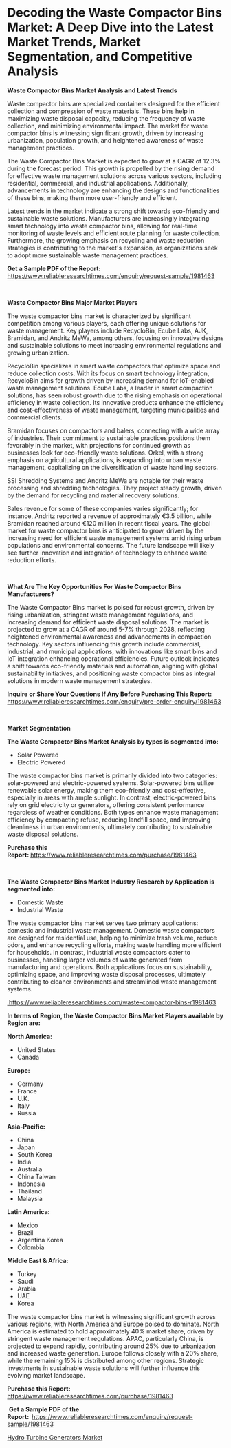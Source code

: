 <p><h1>Decoding the Waste Compactor Bins Market: A Deep Dive into the Latest Market Trends, Market Segmentation, and Competitive Analysis</h1></p><p><strong>Waste Compactor Bins Market Analysis and Latest Trends</strong></p>
<p><p>Waste compactor bins are specialized containers designed for the efficient collection and compression of waste materials. These bins help in maximizing waste disposal capacity, reducing the frequency of waste collection, and minimizing environmental impact. The market for waste compactor bins is witnessing significant growth, driven by increasing urbanization, population growth, and heightened awareness of waste management practices. </p><p>The Waste Compactor Bins Market is expected to grow at a CAGR of 12.3% during the forecast period. This growth is propelled by the rising demand for effective waste management solutions across various sectors, including residential, commercial, and industrial applications. Additionally, advancements in technology are enhancing the designs and functionalities of these bins, making them more user-friendly and efficient.</p><p>Latest trends in the market indicate a strong shift towards eco-friendly and sustainable waste solutions. Manufacturers are increasingly integrating smart technology into waste compactor bins, allowing for real-time monitoring of waste levels and efficient route planning for waste collection. Furthermore, the growing emphasis on recycling and waste reduction strategies is contributing to the market's expansion, as organizations seek to adopt more sustainable waste management practices.</p></p>
<p><strong>Get a Sample PDF of the Report:&nbsp;</strong> <a href="https://www.reliableresearchtimes.com/enquiry/request-sample/1981463?utm_campaign=3542&utm_medium=2&utm_source=Github&utm_content=ia&utm_term=10042025&utm_id=waste-compactor-bins">https://www.reliableresearchtimes.com/enquiry/request-sample/1981463</a></p>
<p>&nbsp;</p>
<p><strong>Waste Compactor Bins Major Market Players</strong></p>
<p><p>The waste compactor bins market is characterized by significant competition among various players, each offering unique solutions for waste management. Key players include RecycloBin, Ecube Labs, AJK, Bramidan, and Andritz MeWa, among others, focusing on innovative designs and sustainable solutions to meet increasing environmental regulations and growing urbanization.</p><p>RecycloBin specializes in smart waste compactors that optimize space and reduce collection costs. With its focus on smart technology integration, RecycloBin aims for growth driven by increasing demand for IoT-enabled waste management solutions. Ecube Labs, a leader in smart compaction solutions, has seen robust growth due to the rising emphasis on operational efficiency in waste collection. Its innovative products enhance the efficiency and cost-effectiveness of waste management, targeting municipalities and commercial clients.</p><p>Bramidan focuses on compactors and balers, connecting with a wide array of industries. Their commitment to sustainable practices positions them favorably in the market, with projections for continued growth as businesses look for eco-friendly waste solutions. Orkel, with a strong emphasis on agricultural applications, is expanding into urban waste management, capitalizing on the diversification of waste handling sectors.</p><p>SSI Shredding Systems and Andritz MeWa are notable for their waste processing and shredding technologies. They project steady growth, driven by the demand for recycling and material recovery solutions. </p><p>Sales revenue for some of these companies varies significantly; for instance, Andritz reported a revenue of approximately €3.5 billion, while Bramidan reached around €120 million in recent fiscal years. The global market for waste compactor bins is anticipated to grow, driven by the increasing need for efficient waste management systems amid rising urban populations and environmental concerns. The future landscape will likely see further innovation and integration of technology to enhance waste reduction efforts.</p></p>
<p>&nbsp;</p>
<p><strong>What Are The Key Opportunities For Waste Compactor Bins Manufacturers?</strong></p>
<p><p>The Waste Compactor Bins market is poised for robust growth, driven by rising urbanization, stringent waste management regulations, and increasing demand for efficient waste disposal solutions. The market is projected to grow at a CAGR of around 5-7% through 2028, reflecting heightened environmental awareness and advancements in compaction technology. Key sectors influencing this growth include commercial, industrial, and municipal applications, with innovations like smart bins and IoT integration enhancing operational efficiencies. Future outlook indicates a shift towards eco-friendly materials and automation, aligning with global sustainability initiatives, and positioning waste compactor bins as integral solutions in modern waste management strategies.</p></p>
<p><strong>Inquire or Share Your Questions If Any Before Purchasing This Report:</strong> <a href="https://www.reliableresearchtimes.com/enquiry/pre-order-enquiry/1981463?utm_campaign=3542&utm_medium=2&utm_source=Github&utm_content=ia&utm_term=10042025&utm_id=waste-compactor-bins">https://www.reliableresearchtimes.com/enquiry/pre-order-enquiry/1981463</a></p>
<p>&nbsp;</p>
<p><strong>Market Segmentation</strong></p>
<p><strong>The Waste Compactor Bins Market Analysis by types is segmented into:</strong></p>
<p><ul><li>Solar Powered</li><li>Electric Powered</li></ul></p>
<p><p>The waste compactor bins market is primarily divided into two categories: solar-powered and electric-powered systems. Solar-powered bins utilize renewable solar energy, making them eco-friendly and cost-effective, especially in areas with ample sunlight. In contrast, electric-powered bins rely on grid electricity or generators, offering consistent performance regardless of weather conditions. Both types enhance waste management efficiency by compacting refuse, reducing landfill space, and improving cleanliness in urban environments, ultimately contributing to sustainable waste disposal solutions.</p></p>
<p><strong>Purchase this Report:&nbsp;</strong><a href="https://www.reliableresearchtimes.com/purchase/1981463?utm_campaign=3542&utm_medium=2&utm_source=Github&utm_content=ia&utm_term=10042025&utm_id=waste-compactor-bins">https://www.reliableresearchtimes.com/purchase/1981463</a></p>
<p>&nbsp;</p>
<p><strong>The Waste Compactor Bins Market Industry Research by Application is segmented into:</strong></p>
<p><ul><li>Domestic Waste</li><li>Industrial Waste</li></ul></p>
<p><p>The waste compactor bins market serves two primary applications: domestic and industrial waste management. Domestic waste compactors are designed for residential use, helping to minimize trash volume, reduce odors, and enhance recycling efforts, making waste handling more efficient for households. In contrast, industrial waste compactors cater to businesses, handling larger volumes of waste generated from manufacturing and operations. Both applications focus on sustainability, optimizing space, and improving waste disposal processes, ultimately contributing to cleaner environments and streamlined waste management systems.</p></p>
<p><a href="https://www.reliableresearchtimes.com/waste-compactor-bins-r1981463?utm_campaign=3542&utm_medium=2&utm_source=Github&utm_content=ia&utm_term=10042025&utm_id=waste-compactor-bins">&nbsp;https://www.reliableresearchtimes.com/waste-compactor-bins-r1981463</a></p>
<p><strong>In terms of Region, the Waste Compactor Bins Market Players available by Region are:</strong></p>
<p>
    <p> <strong> North America: </strong>
        <ul>
            <li>United States</li>
            <li>Canada</li>
        </ul>
        </p> 
    <p> <strong> Europe: </strong>
        <ul>
            <li>Germany</li>
            <li>France</li>
            <li>U.K.</li>
            <li>Italy</li>
            <li>Russia</li>
        </ul>
        </p> 
    <p> <strong> Asia-Pacific: </strong>
        <ul>
            <li>China</li>
            <li>Japan</li>
            <li>South Korea</li>
            <li>India</li>
            <li>Australia</li>
            <li>China Taiwan</li>
            <li>Indonesia</li>
            <li>Thailand</li>
            <li>Malaysia</li>
        </ul>
        </p> 
    <p> <strong> Latin America: </strong>
        <ul>
            <li>Mexico</li>
            <li>Brazil</li>
            <li>Argentina Korea</li>
            <li>Colombia</li>
        </ul>
        </p> 
    <p> <strong> Middle East & Africa: </strong>
        <ul>
            <li>Turkey</li>
            <li>Saudi</li>
            <li>Arabia</li>
            <li>UAE</li>
            <li>Korea</li>
        </ul>
    </p>
    </p>
<p><p>The waste compactor bins market is witnessing significant growth across various regions, with North America and Europe poised to dominate. North America is estimated to hold approximately 40% market share, driven by stringent waste management regulations. APAC, particularly China, is projected to expand rapidly, contributing around 25% due to urbanization and increased waste generation. Europe follows closely with a 20% share, while the remaining 15% is distributed among other regions. Strategic investments in sustainable waste solutions will further influence this evolving market landscape.</p></p>
<p><strong>Purchase this Report: </strong><a href="https://www.reliableresearchtimes.com/purchase/1981463?utm_campaign=3542&utm_medium=2&utm_source=Github&utm_content=ia&utm_term=10042025&utm_id=waste-compactor-bins">https://www.reliableresearchtimes.com/purchase/1981463</a></p>
<p>&nbsp;<strong>Get a Sample PDF of the Report:&nbsp;&nbsp;</strong><a href="https://www.reliableresearchtimes.com/enquiry/request-sample/1981463?utm_campaign=3542&utm_medium=2&utm_source=Github&utm_content=ia&utm_term=10042025&utm_id=waste-compactor-bins">https://www.reliableresearchtimes.com/enquiry/request-sample/1981463</a></p>
<p><strong></strong></p>
<p><p><a href="https://github.com/fahieraudau9/Market-Research-Report-List-1/blob/main/hydro-turbine-generators-market.md?utm_campaign=3542&utm_medium=2&utm_source=Github&utm_content=ia&utm_term=10042025&utm_id=waste-compactor-bins">Hydro Turbine Generators Market</a></p></p>